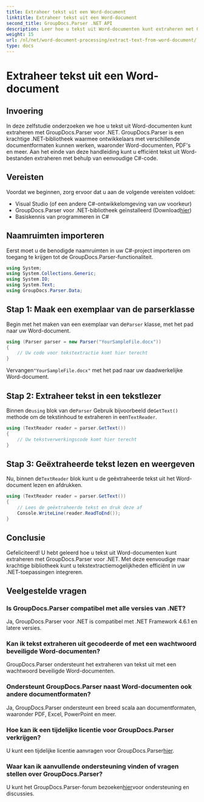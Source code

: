 ```yaml
---
title: Extraheer tekst uit een Word-document
linktitle: Extraheer tekst uit een Word-document
second_title: GroupDocs.Parser .NET API
description: Leer hoe u tekst uit Word-documenten kunt extraheren met GroupDocs.Parser voor .NET. Stapsgewijze handleiding met codevoorbeelden.
weight: 15
url: /nl/net/word-document-processing/extract-text-from-word-document/
type: docs
---
```

# Extraheer tekst uit een Word-document

## Invoering
In deze zelfstudie onderzoeken we hoe u tekst uit Word-documenten kunt extraheren met GroupDocs.Parser voor .NET. GroupDocs.Parser is een krachtige .NET-bibliotheek waarmee ontwikkelaars met verschillende documentformaten kunnen werken, waaronder Word-documenten, PDF's en meer. Aan het einde van deze handleiding kunt u efficiënt tekst uit Word-bestanden extraheren met behulp van eenvoudige C#-code.
## Vereisten
Voordat we beginnen, zorg ervoor dat u aan de volgende vereisten voldoet:
- Visual Studio (of een andere C#-ontwikkelomgeving van uw voorkeur)
- GroupDocs.Parser voor .NET-bibliotheek geïnstalleerd (Download[hier](https://releases.groupdocs.com/parser/net/))
- Basiskennis van programmeren in C#

## Naamruimten importeren
Eerst moet u de benodigde naamruimten in uw C#-project importeren om toegang te krijgen tot de GroupDocs.Parser-functionaliteit.
```csharp
using System;
using System.Collections.Generic;
using System.IO;
using System.Text;
using GroupDocs.Parser.Data;
```
## Stap 1: Maak een exemplaar van de parserklasse
 Begin met het maken van een exemplaar van de`Parser` klasse, met het pad naar uw Word-document.
```csharp
using (Parser parser = new Parser("YourSampleFile.docx"))
{
    // Uw code voor tekstextractie komt hier terecht
}
```
 Vervangen`"YourSampleFile.docx"` met het pad naar uw daadwerkelijke Word-document.
## Stap 2: Extraheer tekst in een tekstlezer
 Binnen de`using` blok van de`Parser` Gebruik bijvoorbeeld de`GetText()` methode om de tekstinhoud te extraheren in een`TextReader`.
```csharp
using (TextReader reader = parser.GetText())
{
    // Uw tekstverwerkingscode komt hier terecht
}
```
## Stap 3: Geëxtraheerde tekst lezen en weergeven
 Nu, binnen de`TextReader` blok kunt u de geëxtraheerde tekst uit het Word-document lezen en afdrukken.
```csharp
using (TextReader reader = parser.GetText())
{
    // Lees de geëxtraheerde tekst en druk deze af
    Console.WriteLine(reader.ReadToEnd());
}
```

## Conclusie
Gefeliciteerd! U hebt geleerd hoe u tekst uit Word-documenten kunt extraheren met GroupDocs.Parser voor .NET. Met deze eenvoudige maar krachtige bibliotheek kunt u tekstextractiemogelijkheden efficiënt in uw .NET-toepassingen integreren.

## Veelgestelde vragen
### Is GroupDocs.Parser compatibel met alle versies van .NET?
Ja, GroupDocs.Parser voor .NET is compatibel met .NET Framework 4.6.1 en latere versies.
### Kan ik tekst extraheren uit gecodeerde of met een wachtwoord beveiligde Word-documenten?
GroupDocs.Parser ondersteunt het extraheren van tekst uit met een wachtwoord beveiligde Word-documenten.
### Ondersteunt GroupDocs.Parser naast Word-documenten ook andere documentformaten?
Ja, GroupDocs.Parser ondersteunt een breed scala aan documentformaten, waaronder PDF, Excel, PowerPoint en meer.
### Hoe kan ik een tijdelijke licentie voor GroupDocs.Parser verkrijgen?
 U kunt een tijdelijke licentie aanvragen voor GroupDocs.Parser[hier](https://purchase.groupdocs.com/temporary-license/).
### Waar kan ik aanvullende ondersteuning vinden of vragen stellen over GroupDocs.Parser?
 U kunt het GroupDocs.Parser-forum bezoeken[hier](https://forum.groupdocs.com/c/parser/17)voor ondersteuning en discussies.